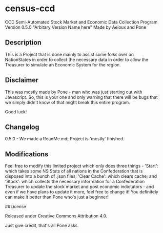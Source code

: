# census-ccd
CCD Semi-Automated Stock Market and Economic Data Collection Program
Version 0.5.0 "Arbitary Version Name here"
Made by Aeioux and Pone

## Description

This is a Project that is done mainly to assist some folks over on
NationStates in order to collect the necessary data in order to allow
the Treasurer to simulate an Economic System for the region.

## Disclaimer
This was mostly made by Pone - man who was just starting out with 
Javascript. So, this is your one and only warning that there will be 
bugs that we simply didn't know of that might break this entire 
program. 

Good luck! 

## Changelog 

0.5.0 - We made a ReadMe.md; Project is 'mostly' finished.

## Modifications

Feel free to modify this limited project which only does three 
things - 'Start': which takes some NS Stats of all nations in the 
Confederation that is disposed into a bunch of .json files; 'Clear 
Cache': which clears cache; and 'Stock': which collects the 
necessary information for a Confederation Treasurer to update the 
stock market and post economic indictators - and even if we have 
plans to update it more, feel free to change it! You definitely can 
make it better than Pone who's just a beginner! 

##License

Released under Creative Commons Attribution 4.0. 

Just give credit, that's all Pone asks.